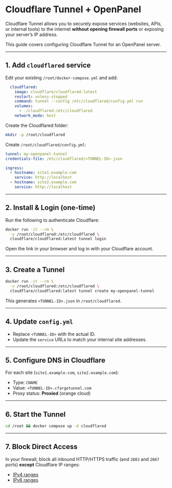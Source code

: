 # Cloudflare Tunnel + OpenPanel

Cloudflare Tunnel allows you to securely expose services (websites, APIs, or internal tools) to the internet **without opening firewall ports** or exposing your server’s IP address.

This guide covers configuring Cloudflare Tunnel for an OpenPanel server.

---

## 1. Add `cloudflared` service

Edit your existing `/root/docker-compose.yml` and add:

```yaml
  cloudflared:
    image: cloudflare/cloudflared:latest
    restart: unless-stopped
    command: tunnel --config /etc/cloudflared/config.yml run
    volumes:
      - ./cloudflared:/etc/cloudflared
    network_mode: host
```

Create the Cloudflared folder:

```bash
mkdir -p /root/cloudflared
```

Create `/root/cloudflared/config.yml`:

```yaml
tunnel: my-openpanel-tunnel
credentials-file: /etc/cloudflared/<TUNNEL-ID>.json

ingress:
  - hostname: site1.example.com
    service: http://localhost
  - hostname: site2.example.com
    service: http://localhost
```

---

## 2. Install & Login (one-time)

Run the following to authenticate Cloudflare:

```bash
docker run -it --rm \
  -v /root/cloudflared:/etc/cloudflared \
  cloudflare/cloudflared:latest tunnel login
```

Open the link in your browser and log in with your Cloudflare account.

---

## 3. Create a Tunnel

```bash
docker run -it --rm \
  -v /root/cloudflared:/etc/cloudflared \
  cloudflare/cloudflared:latest tunnel create my-openpanel-tunnel
```

This generates `<TUNNEL-ID>.json` in `/root/cloudflared`.

---

## 4. Update `config.yml`

* Replace `<TUNNEL-ID>` with the actual ID.
* Update the `service` URLs to match your internal site addresses.

---

## 5. Configure DNS in Cloudflare

For each site (`site1.example.com`, `site2.example.com`):

* Type: `CNAME`
* Value: `<TUNNEL-ID>.cfargotunnel.com`
* Proxy status: **Proxied** (orange cloud)

---

## 6. Start the Tunnel

```bash
cd /root && docker compose up -d cloudflared
```

---

## 7. Block Direct Access

In your firewall, block all inbound HTTP/HTTPS traffic (and `2083` and `2087` ports) **except** Cloudflare IP ranges:

* [IPv4 ranges](https://www.cloudflare.com/ips-v4)
* [IPv6 ranges](https://www.cloudflare.com/ips-v6)
